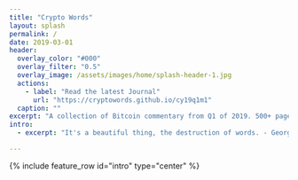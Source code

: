 ```yaml
---
title: "Crypto Words"
layout: splash
permalink: /
date: 2019-03-01
header:
  overlay_color: "#000"
  overlay_filter: "0.5"
  overlay_image: /assets/images/home/splash-header-1.jpg
  actions:
    - label: "Read the latest Journal"
      url: "https://cryptowords.github.io/cy19q1m1"
  caption: ""
excerpt: "A collection of Bitcoin commentary from Q1 of 2019. 500+ pages of content from the best minds in the community."
intro: 
  - excerpt: "It's a beautiful thing, the destruction of words. - George Orwell"

---
```


{% include feature_row id="intro" type="center" %}